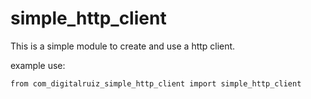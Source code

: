 # simple_http_client 

This is a simple module to create and use a http client.

example use:

```
from com_digitalruiz_simple_http_client import simple_http_client 

```
